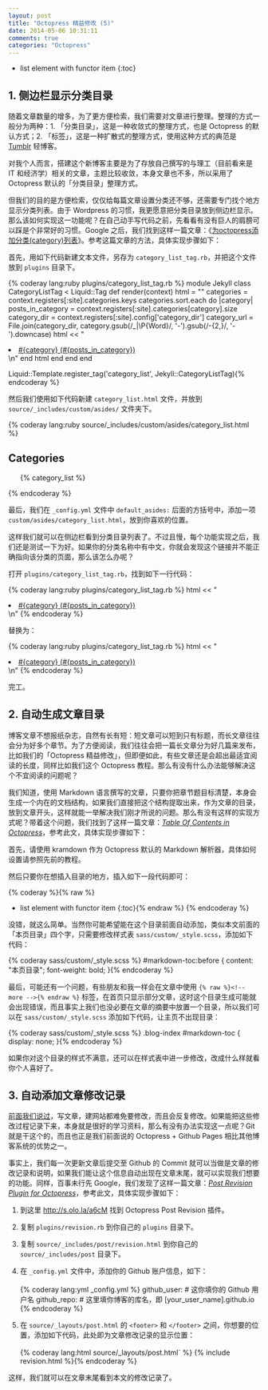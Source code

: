 ```yaml
---
layout: post
title: "Octopress 精益修改 (5)"
date: 2014-05-06 10:31:11
comments: true
categories: "Octopress"
---
```


- list element with functor item
{:toc}

## 1. 侧边栏显示分类目录

随着文章数量的增多，为了更方便检索，我们需要对文章进行整理。整理的方式一般分为两种：1. 「分类目录」，这是一种收敛式的整理方式，也是 Octopress 的默认方式；2. 「标签」，这是一种扩散式的整理方式，使用这种方式的典范是 [Tumblr](http://www.tumblr.com) 轻博客。

对我个人而言，搭建这个新博客主要是为了存放自己撰写的与理工（目前看来是 IT 和经济学）相关的文章，主题比较收敛，本身文章也不多，所以采用了 Octopress 默认的「分类目录」整理方式。<!--more-->

但我们的目的是方便检索，仅仅给每篇文章设置分类还不够，还需要专门找个地方显示分类列表。由于 Wordpress 的习惯，我更愿意把分类目录放到侧边栏显示。那么该如何实现这一功能呢？在自己动手写代码之前，先看看有没有巨人的肩膀可以踩是个非常好的习惯。Google 之后，我们找到这样一篇文章：《[为octopress添加分类(category)列表](http://codemacro.com/2012/07/18/add-category-list-to-octopress/)》。参考这篇文章的方法，具体实现步骤如下：

首先，用如下代码新建文本文件，另存为 ```category_list_tag.rb```，并把这个文件放到 ```plugins``` 目录下。

{% coderay lang:ruby plugins/category_list_tag.rb %}
module Jekyll
  class CategoryListTag < Liquid::Tag
    def render(context)
      html = ""
      categories = context.registers[:site].categories.keys
      categories.sort.each do |category|
        posts_in_category = context.registers[:site].categories[category].size
        category_dir = context.registers[:site].config['category_dir']
        category_url = File.join(category_dir, category.gsub(/_|\P{Word}/, '-').gsub(/-{2,}/, '-').downcase)
        html << "<li class='category'><a href='/#{category_url}/'>#{category} (#{posts_in_category})</a></li>\n"
      end
      html
    end
  end
end

Liquid::Template.register_tag('category_list', Jekyll::CategoryListTag){% endcoderay %}

然后我们使用如下代码新建 ```category_list.html``` 文件，并放到 ```source/_includes/custom/asides/``` 文件夹下。

{% coderay lang:ruby source/_includes/custom/asides/category_list.html %}
<section>
  <h1>Categories</h1>
  <ul id="categories">
    {% category_list %}
  </ul>
</section>{% endcoderay %}

最后，我们在 ```_config.yml``` 文件中 ```default_asides:``` 后面的方括号中，添加一项 ```custom/asides/category_list.html```，放到你喜欢的位置。

这样我们就可以在侧边栏看到分类目录列表了。不过且慢，每个功能实现之后，我们还是测试一下为好。如果你的分类名称中有中文，你就会发现这个链接并不能正确指向该分类的页面，那么该怎么办呢？

打开 ```plugins/category_list_tag.rb```，找到如下一行代码：

{% coderay lang:ruby plugins/category_list_tag.rb %}
html << "<li class='category'><a href='/#{category_url}/'>#{category} (#{posts_in_category})</a></li>\n"
{% endcoderay %}

替换为：

{% coderay lang:ruby plugins/category_list_tag.rb %}
html << "<li class='category'><a href='/blog/categories/#{category.to_url.downcase}/'>#{category} (#{posts_in_category})</a></li>\n"
{% endcoderay %}

完工。

## 2. 自动生成文章目录

博客文章不想报纸杂志，自然有长有短：短文章可以短到只有标题，而长文章往往会分为好多个章节。为了方便阅读，我们往往会把一篇长文章分为好几篇来发布，比如我们的「Octopress 精益修改」，但即便如此，有些文章还是会超出最适宜阅读的长度，同样比如我们这个 Octopress 教程。那么有没有什么办法能够解决这个不宜阅读的问题呢？

我们知道，使用 Markdown 语言撰写的文章，只要你把章节题目标清楚，本身会生成一个内在的文档结构，如果我们直接把这个结构提取出来，作为文章的目录，放到文章开头，这样就能一举解决我们刚才所说的问题。那么有没有这样的实现方式呢？带着这个问题，我们找到了这样一篇文章：[*Table Of Contents in Octopress*](http://blog.riemann.cc/2013/04/10/table-of-contents-in-octopress/)，参考此文，具体实现步骤如下：

首先，请使用 kramdown 作为 Octopress 默认的 Markdown 解析器，具体如何设置请参照先前的教程。

然后只要你在想插入目录的地方，插入如下一段代码即可：

{% coderay %}{% raw %}
* list element with functor item
{:toc}{% endraw %}
{% endcoderay %}

没错，就这么简单。当然你可能希望能在这个目录前面自动添加，类似本文前面的「本页目录」四个字，只需要修改样式表 ```sass/custom/_style.scss```，添加如下代码：

{% coderay sass/custom/_style.scss %}
#markdown-toc:before {
  content: "本页目录";
  font-weight: bold;
}{% endcoderay %}

最后，可能还有一个问题，有些朋友和我一样会在文章中使用 ```{% raw %}<!-- more -->{% endraw %}``` 标签，在首页只显示部分文章，这时这个目录生成可能就会出现错误，而且事实上我们也没必要在文章的摘要中放置一个目录，所以我们可以在 ```sass/custom/_style.scss``` 添加如下代码，让主页不出现目录：

{% coderay sass/custom/_style.scss %}
.blog-index #markdown-toc {
  display: none;
}{% endcoderay %}

如果你对这个目录的样式不满意，还可以在样式表中进一步修改，改成什么样就看你个人喜好了。

## 3. 自动添加文章修改记录

[前面我们说过](http://shengmingzhiqing.com/blog/setup-octopress-with-github-pages.html/#octopress--github-pages)，写文章，建网站都难免要修改，而且会反复修改。如果能把这些修改过程记录下来，本身就是很好的学习资料，那么有没有办法实现这一点呢？Git 就是干这个的，而且也正是我们前面说的 Octopress + Github Pages 相比其他博客系统的优势之一。

事实上，我们每一次更新文章后提交至 Github 的 Commit 就可以当做是文章的修改记录和说明，如果我们能让这个信息自动出现在文章末尾，就可以实现我们想要的功能。同样，百事未行先 Google，我们发现了这样一篇文章：[*Post Revision Plugin for Octopress*](http://jhshi.me/2013/11/17/post-revision-plugin-for-octopress/)，参考此文，具体实现步骤如下：

1. 到这里 <http://s.olo.la/a6cM> 找到 Octopress Post Revision 插件。

2. 复制 ```plugins/revision.rb``` 到你自己的 ```plugins``` 目录下。

3. 复制 ```source/_includes/post/revision.html``` 到你自己的 ```source/_includes/post``` 目录下。

4. 在 ```_config.yml``` 文件中，添加你的 Github 账户信息，如下： <br /><br />
{% coderay lang:yml _config.yml %}
github_user: # 这你填你的 Github 用户名
github_repo: # 这里填你博客的库名，即 [your_user_name].github.io
{% endcoderay %}  

5. 在 ```source/_layouts/post.html``` 的 ```<footer>``` 和 ```</footer>``` 之间，你想要的位置，添加如下代码，此处即为文章修改记录的显示位置：<br /><br />
{% coderay lang:html source/_layouts/post.html` %}
{% include revision.html %}{% endcoderay %}

这样，我们就可以在文章末尾看到本文的修改记录了。


